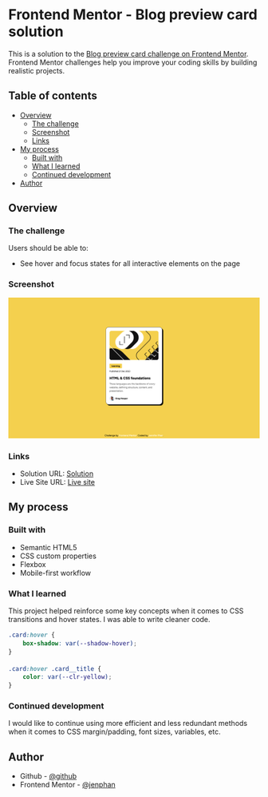 # Frontend Mentor - Blog preview card solution

This is a solution to the [Blog preview card challenge on Frontend Mentor](https://www.frontendmentor.io/challenges/blog-preview-card-ckPaj01IcS). Frontend Mentor challenges help you improve your coding skills by building realistic projects. 

## Table of contents

- [Overview](#overview)
  - [The challenge](#the-challenge)
  - [Screenshot](#screenshot)
  - [Links](#links)
- [My process](#my-process)
  - [Built with](#built-with)
  - [What I learned](#what-i-learned)
  - [Continued development](#continued-development)
- [Author](#author)

## Overview

### The challenge

Users should be able to:

- See hover and focus states for all interactive elements on the page

### Screenshot

![](./screenshot.png)

### Links

- Solution URL: [Solution](https://www.frontendmentor.io/solutions/responsive-blog-preview-card-using-clamp-flexbox-and-pure-css-t1bGPfTMbb)
- Live Site URL: [Live site](https://jenphan.github.io/Blog-Preview-Card/)

## My process

### Built with

- Semantic HTML5
- CSS custom properties
- Flexbox
- Mobile-first workflow

### What I learned

This project helped reinforce some key concepts when it comes to CSS transitions and hover states. I was able to write cleaner code.

```css
.card:hover {
    box-shadow: var(--shadow-hover);
}

.card:hover .card__title {
    color: var(--clr-yellow);
}
```

### Continued development

I would like to continue using more efficient and less redundant methods when it comes to CSS margin/padding, font sizes, variables, etc.


## Author

- Github - [@github](https://www.github.com/jenphan)
- Frontend Mentor - [@jenphan](https://www.frontendmentor.io/profile/jenphan)
